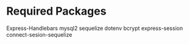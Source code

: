 # Required Packages
Express-Handlebars
mysql2
sequelize
dotenv
bcrypt
express-session
connect-sesion-sequelize